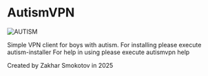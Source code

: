 ﻿# AutismVPN
![AUTISM](https://i.ibb.co/tTKXKTNt/autism.jpg)


Simple VPN client for boys with autism.	
For installing please execute autism-installer
For help in using please execute autismvpn help


Created by Zakhar Smokotov in 2025
